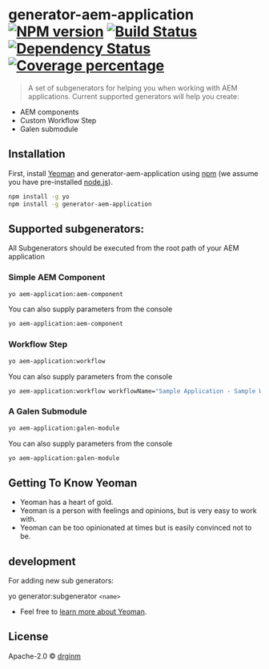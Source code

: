 # generator-aem-application [![NPM version][npm-image]][npm-url] [![Build Status][travis-image]][travis-url] [![Dependency Status][daviddm-image]][daviddm-url] [![Coverage percentage][coveralls-image]][coveralls-url]
> A set of subgenerators for helping you when working with AEM applications.  Current supported generators will help you create:
* AEM components 
* Custom Workflow Step
* Galen submodule

## Installation

First, install [Yeoman](http://yeoman.io) and generator-aem-application using [npm](https://www.npmjs.com/) (we assume you have pre-installed [node.js](https://nodejs.org/)).

```bash
npm install -g yo
npm install -g generator-aem-application
```

## Supported subgenerators:

All Subgenerators should be executed from the root path of your AEM application

### Simple AEM Component
```bash
yo aem-application:aem-component
```

You can also supply parameters from the console
```bash
yo aem-application:aem-component
```

### Workflow Step
```bash
yo aem-application:workflow
```

You can also supply parameters from the console
```bash
yo aem-application:workflow workflowName="Sample Application - Sample Workflow Process Step" mavenAppsModuleName=ui.apps componentParentPath=workflow-step-dialog/components/workflow componentNodeName=workflow-process  mavenBundleModuleName=core javaRootPackageName=co.dlighthouse.aem.workflowstepdialog.core javaWorkflowRelativePackageName=workflows javaWorkflowClassName=SampleWorkflowProcess
```

### A Galen Submodule
```bash
yo aem-application:galen-module
```

You can also supply parameters from the console
```bash
yo aem-application:galen-module
```

## Getting To Know Yeoman

 * Yeoman has a heart of gold.
 * Yeoman is a person with feelings and opinions, but is very easy to work with.
 * Yeoman can be too opinionated at times but is easily convinced not to be.

## development

For adding new sub generators:

yo generator:subgenerator `<name>`


 * Feel free to [learn more about Yeoman](http://yeoman.io/).

## License

Apache-2.0 © [drginm](dlighthouse)


[npm-image]: https://badge.fury.io/js/generator-aem-application.svg
[npm-url]: https://npmjs.org/package/generator-aem-application
[travis-image]: https://travis-ci.com/drginm/generator-aem-application.svg?branch=master
[travis-url]: https://travis-ci.com/drginm/generator-aem-application
[daviddm-image]: https://david-dm.org/drginm/generator-aem-application.svg?theme=shields.io
[daviddm-url]: https://david-dm.org/drginm/generator-aem-application
[coveralls-image]: https://coveralls.io/repos/drginm/generator-aem-application/badge.svg
[coveralls-url]: https://coveralls.io/r/drginm/generator-aem-application
